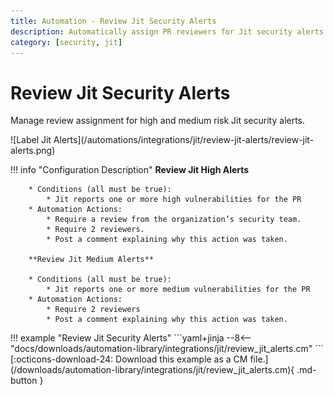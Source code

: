 ```yaml
---
title: Automation - Review Jit Security Alerts
description: Automatically assign PR reviewers for Jit security alerts.
category: [security, jit]
---
```

# Review Jit Security Alerts
<!-- --8<-- [start:example]-->
Manage review assignment for high and medium risk Jit security alerts.

<div class="automationImage" markdown="1">
![Label Jit Alerts](/automations/integrations/jit/review-jit-alerts/review-jit-alerts.png)
</div>
<div class="automationDescription" markdown="1">

!!! info "Configuration Description"
        **Review Jit High Alerts**

        * Conditions (all must be true):
            * Jit reports one or more high vulnerabilities for the PR
        * Automation Actions:
            * Require a review from the organization’s security team.
            * Require 2 reviewers.
            * Post a comment explaining why this action was taken.

        **Review Jit Medium Alerts**

        * Conditions (all must be true):
            * Jit reports one or more medium vulnerabilities for the PR
        * Automation Actions:
            * Require 2 reviewers
            * Post a comment explaining why this action was taken.
</div>
<div class="automationExample" markdown="1">
!!! example "Review Jit Security Alerts"
    ```yaml+jinja
    --8<-- "docs/downloads/automation-library/integrations/jit/review_jit_alerts.cm"
    ```
    <div class="result" markdown>
      <span>
      [:octicons-download-24: Download this example as a CM file.](/downloads/automation-library/integrations/jit/review_jit_alerts.cm){ .md-button }
      </span>
    </div>
</div>
<!-- --8<-- [end:example]-->

